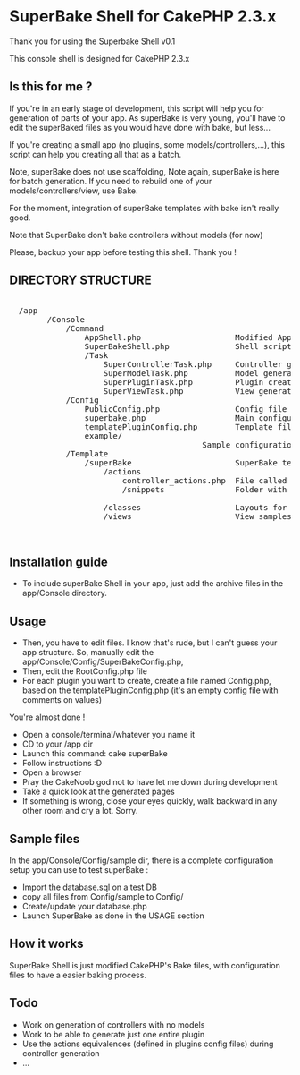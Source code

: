 SuperBake Shell for CakePHP 2.3.x
=================================
Thank you for using the Superbake Shell v0.1

This console shell is designed for CakePHP 2.3.x

Is this for me ?
----------------
If you're in an early stage of development, this script will help you for
generation of parts of your app.
As superBake is very young, you'll have to edit the superBaked files as you would
have done with bake, but less...

If you're creating a small app (no plugins, some models/controllers,...), this
script can help you creating all that as a batch.

Note, superBake does not use scaffolding, 
Note again, superBake is here for batch generation. If you need to rebuild one
of your models/controllers/view, use Bake.

For the moment, integration of superBake templates with bake isn't really good.

Note that SuperBake don't bake controllers without models (for now)

Please, backup your app before testing this shell. Thank you !

DIRECTORY STRUCTURE
-------------------
<pre>
<CakeBase>
  /app
		/Console
			/Command
				AppShell.php					Modified AppShell
				SuperBakeShell.php				Shell script
				/Task
					SuperControllerTask.php		Controller generation
					SuperModelTask.php			Model generation
					SuperPluginTask.php			Plugin creation
					SuperViewTask.php			View generation
			/Config
				PublicConfig.php				Config file for models in app/Model
				superbake.php					Main configuration file
				templatePluginConfig.php		Template file for plugin configuration
				example/
					<files>						Sample configuration, on which I did my tests
			/Template
				/superBake 						SuperBake templates (nearly the same as classical bake templates)
					/actions
						controller_actions.php 	File called to create controllers
						/snippets 				Folder with actions samples
							<dirs and files>	
					/classes					Layouts for controllers, fixtures, models and tests.
					/views 						View samples for view generation
						<dirs and files>

</pre>
Installation guide
------------------
 - To include superBake Shell in your app, just add the archive files in the
app/Console directory.


Usage
-----
 - Then, you have to edit files. I know that's rude, but I can't guess your app
structure. So, manually edit the app/Console/Config/SuperBakeConfig.php,
 - Then, edit the RootConfig.php file
 - For each plugin you want to create, create a file named <PluginName>Config.php,
based on the templatePluginConfig.php (it's an empty config file with comments on values)

You're almost done !

- Open a console/terminal/whatever you name it
- CD to your <BaseCake>/app dir
- Launch this command: cake superBake
- Follow instructions :D
- Open a browser
- Pray the CakeNoob god not to have let me down during development
- Take a quick look at the generated pages
- If something is wrong, close your eyes quickly, walk backward in any other room
and cry a lot. Sorry.

Sample files
------------
In the app/Console/Config/sample dir, there is a complete configuration setup you can use to test superBake :
 - Import the database.sql on a test DB
 - copy all files from Config/sample to Config/
 - Create/update your database.php
 - Launch SuperBake as done in the USAGE section

How it works
------------
SuperBake Shell is just modified CakePHP's Bake files, with configuration files to have a easier
baking process.


Todo
----
 - Work on generation of controllers with no models
 - Work to be able to generate just one entire plugin
 - Use the actions equivalences (defined in plugins config files) during controller generation
 - ...
